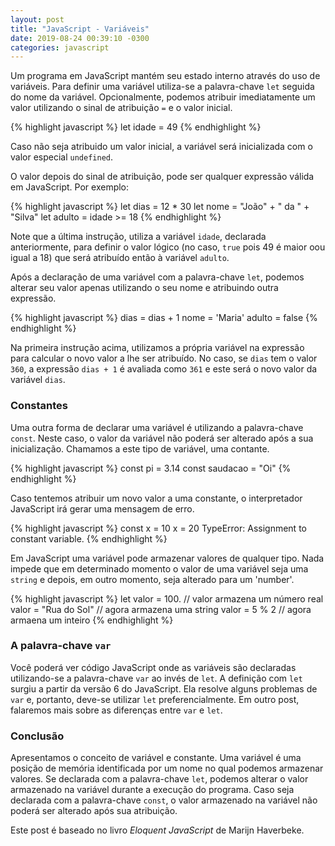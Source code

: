 ```yaml
---
layout: post
title: "JavaScript - Variáveis"
date: 2019-08-24 00:39:10 -0300
categories: javascript
---
```


Um programa em JavaScript mantém seu estado interno através do uso de variáveis.
Para definir uma variável utiliza-se a palavra-chave `let` seguida do nome da variável. Opcionalmente, podemos atribuir imediatamente um valor utilizando o sinal de atribuição `=` e o valor inicial.

{% highlight javascript %}
let idade = 49
{% endhighlight %}

Caso não seja atribuido um valor inicial, a variável será inicializada com o valor especial `undefined`.

O valor depois do sinal de atribuição, pode ser qualquer expressão válida em JavaScript. Por exemplo:

{% highlight javascript %}
let dias = 12 * 30
let nome = "João" + " da " + "Silva"
let adulto = idade >= 18
{% endhighlight %}

Note que a última instrução, utiliza a variável `idade`, declarada anteriormente, para definir o valor lógico (no caso, `true` pois 49 é maior oou igual a 18) que será atribuído então à variável `adulto`.

Após a declaração de uma variável com a palavra-chave `let`, podemos alterar seu valor apenas utilizando o seu nome e atribuindo outra expressão.

{% highlight javascript %}
dias = dias + 1
nome = 'Maria'
adulto = false
{% endhighlight %}

Na primeira instrução acima, utilizamos a própria variável na expressão para calcular o novo valor a lhe ser atribuído. No caso, se `dias` tem o valor `360`, a expressão `dias + 1` é avaliada como `361` e este será o novo valor da variável `dias`. 

### Constantes

Uma outra forma de declarar uma variável é utilizando a palavra-chave `const`. Neste caso, o valor da variável não poderá ser alterado após a sua inicialização. Chamamos a este tipo de variável, uma contante.

{% highlight javascript %}
const pi = 3.14
const saudacao = "Oi"
{% endhighlight %}

Caso tentemos atribuir um novo valor a uma constante, o interpretador JavaScript irá gerar uma mensagem de erro.

{% highlight javascript %}
const x = 10
x = 20
TypeError: Assignment to constant variable.
{% endhighlight %}

Em JavaScript uma variável pode armazenar valores de qualquer tipo. Nada impede que em determinado momento o valor de uma variável seja uma `string` e depois, em outro momento, seja alterado para um 'number'.

{% highlight javascript %}
let valor = 100.        // valor armazena um número real
valor = "Rua do Sol"    // agora armazena uma string
valor = 5 % 2           // agora armaena um inteiro
{% endhighlight %}

### A palavra-chave `var`

Você poderá ver código JavaScript onde as variáveis são declaradas utilizando-se a palavra-chave `var` ao invés de `let`. A definição com `let` surgiu a partir da versão 6 do JavaScript. Ela resolve alguns problemas de `var` e, portanto, deve-se utilizar `let` preferencialmente. Em outro post, falaremos mais sobre as diferenças entre `var` e `let`.  

### Conclusão

Apresentamos o conceito de variável e constante. Uma variável é uma posição de memória identificada por um nome no qual podemos armazenar valores. Se declarada com a palavra-chave `let`, podemos alterar o valor armazenado na variável durante a execução do programa. Caso seja declarada com a palavra-chave `const`, o valor armazenado na variável não poderá ser alterado após sua atribuição.

Este post é baseado no livro _Eloquent JavaScript_ de Marijn Haverbeke.

